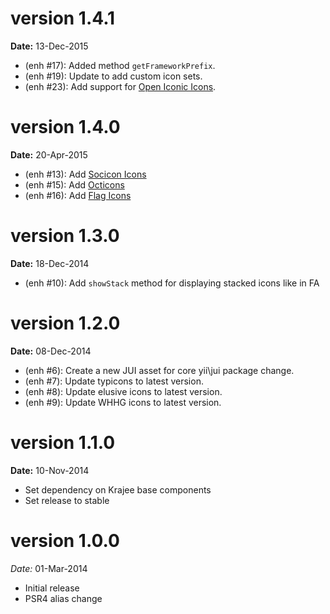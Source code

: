 version 1.4.1
=============
**Date:** 13-Dec-2015

- (enh #17): Added method `getFrameworkPrefix`.
- (enh #19): Update to add custom icon sets.
- (enh #23): Add support for [Open Iconic Icons](https://useiconic.com/open#icons).

version 1.4.0
=============
**Date:** 20-Apr-2015

- (enh #13): Add [Socicon Icons](http://www.socicon.com/)
- (enh #15): Add [Octicons](https://octicons.github.com/)
- (enh #16): Add [Flag Icons](http://lipis.github.io/flag-icon-css/)

version 1.3.0
=============
**Date:** 18-Dec-2014

- (enh #10): Add `showStack` method for displaying stacked icons like in FA

version 1.2.0
=============
**Date:** 08-Dec-2014

- (enh #6): Create a new JUI asset for core yii\jui package change.
- (enh #7): Update typicons to latest version.
- (enh #8): Update elusive icons to latest version.
- (enh #9): Update WHHG icons to latest version.

version 1.1.0
=============
**Date:** 10-Nov-2014

- Set dependency on Krajee base components
- Set release to stable

version 1.0.0
=============

*Date:* 01-Mar-2014

- Initial release
- PSR4 alias change
